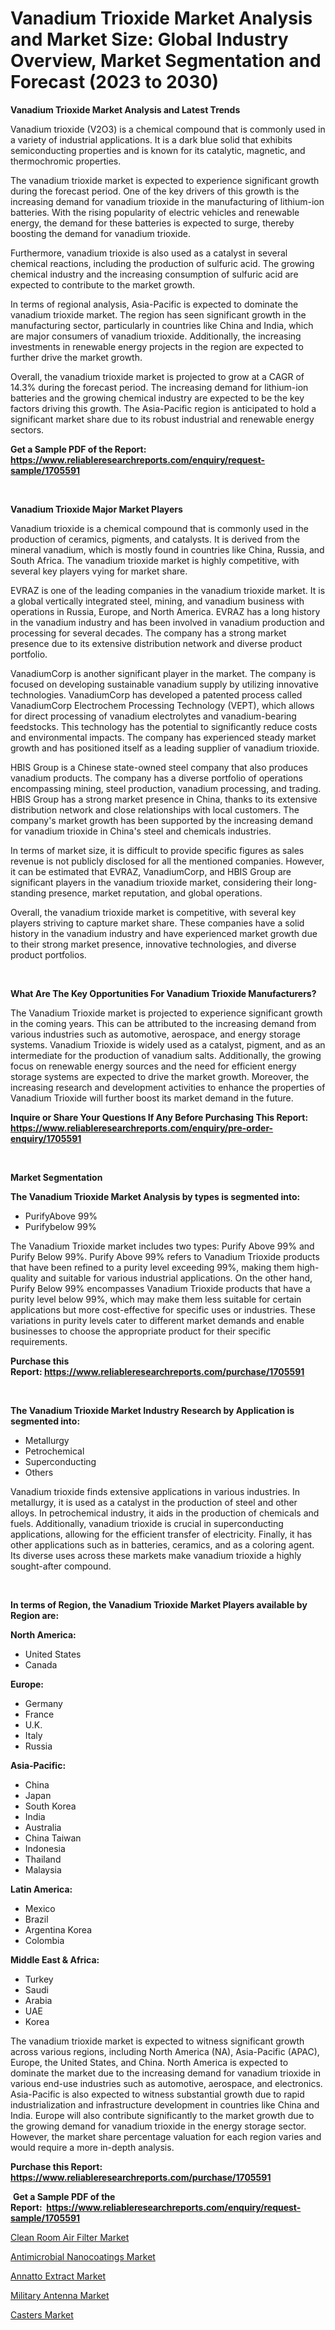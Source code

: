 <p><h1>Vanadium Trioxide Market Analysis and Market Size: Global Industry Overview, Market Segmentation and Forecast (2023 to 2030)</h1></p><p><strong>Vanadium Trioxide Market Analysis and Latest Trends</strong></p>
<p><p>Vanadium trioxide (V2O3) is a chemical compound that is commonly used in a variety of industrial applications. It is a dark blue solid that exhibits semiconducting properties and is known for its catalytic, magnetic, and thermochromic properties.</p><p>The vanadium trioxide market is expected to experience significant growth during the forecast period. One of the key drivers of this growth is the increasing demand for vanadium trioxide in the manufacturing of lithium-ion batteries. With the rising popularity of electric vehicles and renewable energy, the demand for these batteries is expected to surge, thereby boosting the demand for vanadium trioxide.</p><p>Furthermore, vanadium trioxide is also used as a catalyst in several chemical reactions, including the production of sulfuric acid. The growing chemical industry and the increasing consumption of sulfuric acid are expected to contribute to the market growth.</p><p>In terms of regional analysis, Asia-Pacific is expected to dominate the vanadium trioxide market. The region has seen significant growth in the manufacturing sector, particularly in countries like China and India, which are major consumers of vanadium trioxide. Additionally, the increasing investments in renewable energy projects in the region are expected to further drive the market growth.</p><p>Overall, the vanadium trioxide market is projected to grow at a CAGR of 14.3% during the forecast period. The increasing demand for lithium-ion batteries and the growing chemical industry are expected to be the key factors driving this growth. The Asia-Pacific region is anticipated to hold a significant market share due to its robust industrial and renewable energy sectors.</p></p>
<p><strong>Get a Sample PDF of the Report:&nbsp; <a href="https://www.reliableresearchreports.com/enquiry/request-sample/1705591">https://www.reliableresearchreports.com/enquiry/request-sample/1705591</a></strong></p>
<p>&nbsp;</p>
<p><strong>Vanadium Trioxide Major Market Players</strong></p>
<p><p>Vanadium trioxide is a chemical compound that is commonly used in the production of ceramics, pigments, and catalysts. It is derived from the mineral vanadium, which is mostly found in countries like China, Russia, and South Africa. The vanadium trioxide market is highly competitive, with several key players vying for market share.</p><p>EVRAZ is one of the leading companies in the vanadium trioxide market. It is a global vertically integrated steel, mining, and vanadium business with operations in Russia, Europe, and North America. EVRAZ has a long history in the vanadium industry and has been involved in vanadium production and processing for several decades. The company has a strong market presence due to its extensive distribution network and diverse product portfolio.</p><p>VanadiumCorp is another significant player in the market. The company is focused on developing sustainable vanadium supply by utilizing innovative technologies. VanadiumCorp has developed a patented process called VanadiumCorp Electrochem Processing Technology (VEPT), which allows for direct processing of vanadium electrolytes and vanadium-bearing feedstocks. This technology has the potential to significantly reduce costs and environmental impacts. The company has experienced steady market growth and has positioned itself as a leading supplier of vanadium trioxide.</p><p>HBIS Group is a Chinese state-owned steel company that also produces vanadium products. The company has a diverse portfolio of operations encompassing mining, steel production, vanadium processing, and trading. HBIS Group has a strong market presence in China, thanks to its extensive distribution network and close relationships with local customers. The company's market growth has been supported by the increasing demand for vanadium trioxide in China's steel and chemicals industries.</p><p>In terms of market size, it is difficult to provide specific figures as sales revenue is not publicly disclosed for all the mentioned companies. However, it can be estimated that EVRAZ, VanadiumCorp, and HBIS Group are significant players in the vanadium trioxide market, considering their long-standing presence, market reputation, and global operations.</p><p>Overall, the vanadium trioxide market is competitive, with several key players striving to capture market share. These companies have a solid history in the vanadium industry and have experienced market growth due to their strong market presence, innovative technologies, and diverse product portfolios.</p></p>
<p>&nbsp;</p>
<p><strong>What Are The Key Opportunities For Vanadium Trioxide Manufacturers?</strong></p>
<p><p>The Vanadium Trioxide market is projected to experience significant growth in the coming years. This can be attributed to the increasing demand from various industries such as automotive, aerospace, and energy storage systems. Vanadium Trioxide is widely used as a catalyst, pigment, and as an intermediate for the production of vanadium salts. Additionally, the growing focus on renewable energy sources and the need for efficient energy storage systems are expected to drive the market growth. Moreover, the increasing research and development activities to enhance the properties of Vanadium Trioxide will further boost its market demand in the future.</p></p>
<p><strong>Inquire or Share Your Questions If Any Before Purchasing This Report: <a href="https://www.reliableresearchreports.com/enquiry/pre-order-enquiry/1705591">https://www.reliableresearchreports.com/enquiry/pre-order-enquiry/1705591</a></strong></p>
<p>&nbsp;</p>
<p><strong>Market Segmentation</strong></p>
<p><strong>The Vanadium Trioxide Market Analysis by types is segmented into:</strong></p>
<p><ul><li>PurifyAbove 99%</li><li>Purifybelow 99%</li></ul></p>
<p><p>The Vanadium Trioxide market includes two types: Purify Above 99% and Purify Below 99%. Purify Above 99% refers to Vanadium Trioxide products that have been refined to a purity level exceeding 99%, making them high-quality and suitable for various industrial applications. On the other hand, Purify Below 99% encompasses Vanadium Trioxide products that have a purity level below 99%, which may make them less suitable for certain applications but more cost-effective for specific uses or industries. These variations in purity levels cater to different market demands and enable businesses to choose the appropriate product for their specific requirements.</p></p>
<p><strong>Purchase this Report:&nbsp;<a href="https://www.reliableresearchreports.com/purchase/1705591">https://www.reliableresearchreports.com/purchase/1705591</a></strong></p>
<p>&nbsp;</p>
<p><strong>The Vanadium Trioxide Market Industry Research by Application is segmented into:</strong></p>
<p><ul><li>Metallurgy</li><li>Petrochemical</li><li>Superconducting</li><li>Others</li></ul></p>
<p><p>Vanadium trioxide finds extensive applications in various industries. In metallurgy, it is used as a catalyst in the production of steel and other alloys. In petrochemical industry, it aids in the production of chemicals and fuels. Additionally, vanadium trioxide is crucial in superconducting applications, allowing for the efficient transfer of electricity. Finally, it has other applications such as in batteries, ceramics, and as a coloring agent. Its diverse uses across these markets make vanadium trioxide a highly sought-after compound.</p></p>
<p>&nbsp;</p>
<p><strong>In terms of Region, the Vanadium Trioxide Market Players available by Region are:</strong></p>
<p>
    <p> <strong> North America: </strong>
        <ul>
            <li>United States</li>
            <li>Canada</li>
        </ul>
        </p> 
    <p> <strong> Europe: </strong>
        <ul>
            <li>Germany</li>
            <li>France</li>
            <li>U.K.</li>
            <li>Italy</li>
            <li>Russia</li>
        </ul>
        </p> 
    <p> <strong> Asia-Pacific: </strong>
        <ul>
            <li>China</li>
            <li>Japan</li>
            <li>South Korea</li>
            <li>India</li>
            <li>Australia</li>
            <li>China Taiwan</li>
            <li>Indonesia</li>
            <li>Thailand</li>
            <li>Malaysia</li>
        </ul>
        </p> 
    <p> <strong> Latin America: </strong>
        <ul>
            <li>Mexico</li>
            <li>Brazil</li>
            <li>Argentina Korea</li>
            <li>Colombia</li>
        </ul>
        </p> 
    <p> <strong> Middle East & Africa: </strong>
        <ul>
            <li>Turkey</li>
            <li>Saudi</li>
            <li>Arabia</li>
            <li>UAE</li>
            <li>Korea</li>
        </ul>
    </p>
    </p>
<p><p>The vanadium trioxide market is expected to witness significant growth across various regions, including North America (NA), Asia-Pacific (APAC), Europe, the United States, and China. North America is expected to dominate the market due to the increasing demand for vanadium trioxide in various end-use industries such as automotive, aerospace, and electronics. Asia-Pacific is also expected to witness substantial growth due to rapid industrialization and infrastructure development in countries like China and India. Europe will also contribute significantly to the market growth due to the growing demand for vanadium trioxide in the energy storage sector. However, the market share percentage valuation for each region varies and would require a more in-depth analysis.</p></p>
<p><strong>Purchase this Report: <a href="https://www.reliableresearchreports.com/purchase/1705591">https://www.reliableresearchreports.com/purchase/1705591</a></strong></p>
<p>&nbsp;<strong>Get a Sample PDF of the Report:&nbsp;&nbsp;<a href="https://www.reliableresearchreports.com/enquiry/request-sample/1705591">https://www.reliableresearchreports.com/enquiry/request-sample/1705591</a></strong></p>
<p><strong></strong></p>
<p><p><a href="https://medium.com/@blow.allow.stir/decoding-clean-room-air-filter-market-metrics-market-share-trends-and-growth-patterns-2ed4a2b84a66">Clean Room Air Filter Market</a></p><p><a href="https://github.com/ChiragRP21/Market-Research-Report-List-1/blob/main/antimicrobial-nanocoatings-market.md">Antimicrobial Nanocoatings Market</a></p><p><a href="https://github.com/ChiragRp1/Market-Research-Report-List-1/blob/main/annatto-extract-market.md">Annatto Extract Market</a></p><p><a href="https://medium.com/@truly.fight.must/military-antenna-market-share-evolution-and-market-growth-trends-2023-2030-12802c18a08d">Military Antenna Market</a></p><p><a href="https://medium.com/@under.noon.tower/casters-market-the-key-to-successful-business-strategy-forecast-till-2030-738711c39248">Casters Market</a></p></p>